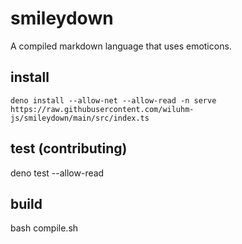 # smileydown

A compiled markdown language that uses emoticons.

## install

`deno install --allow-net --allow-read -n serve https://raw.githubusercontent.com/wiluhm-js/smileydown/main/src/index.ts`

## test (contributing)

deno test --allow-read

## build

bash compile.sh
